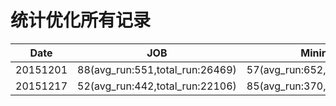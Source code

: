 # 统计优化所有记录

| Date | JOB | Minireport |
| --- | --- | --- |
| 20151201 |	88(avg_run:551,total_run:26469)   |  57(avg_run:652,total_run:53539)   |
| 20151217 |	52(avg_run:442,total_run:22106)   |  85(avg_run:370,total_run:31115)   |
